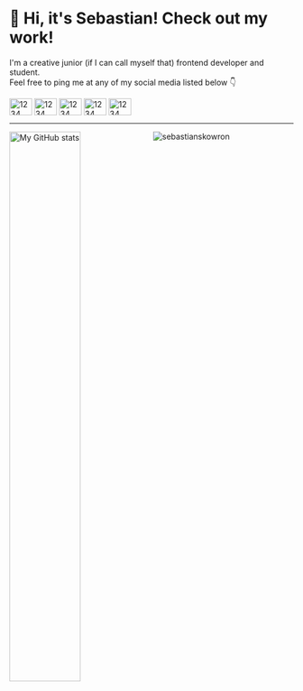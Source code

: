 # :punch: Hi, it's Sebastian! Check out my work!
I'm a creative junior (if I can call myself that) frontend developer and student. <br> Feel free to ping me at any of my social media listed below 👇

<p align="left">
<a href="https://twitter.com/" target="blank"><img align="center" src="https://raw.githubusercontent.com/rahuldkjain/github-profile-readme-generator/master/src/images/icons/Social/twitter.svg" alt="1234" height="30" width="40" /></a>
<a href="https://linkedin.com/in/" target="blank"><img align="center" src="https://raw.githubusercontent.com/rahuldkjain/github-profile-readme-generator/master/src/images/icons/Social/linked-in-alt.svg" alt="1234" height="30" width="40" /></a>
<a href="https://discord.gg/" target="blank"><img align="center" src="https://raw.githubusercontent.com/rahuldkjain/github-profile-readme-generator/master/src/images/icons/Social/discord.svg" alt="1234" height="30" width="40" /></a>
<a href="https://instagram.com/" target="blank"><img align="center" src="https://raw.githubusercontent.com/rahuldkjain/github-profile-readme-generator/master/src/images/icons/Social/instagram.svg" alt="1234" height="30" width="40" /></a>
<a href="https://codepen.io/" target="blank"><img align="center" src="https://raw.githubusercontent.com/rahuldkjain/github-profile-readme-generator/master/src/images/icons/Social/codepen.svg" alt="1234" height="30" width="40" /></a>
</p>

---

<img style="width: 50%" align="left" alt="My GitHub stats" src="https://github-readme-stats.vercel.app/api?username=sebastianskowron&count_private=true" />

<img align="left" src="https://github-readme-stats.vercel.app/api/top-langs?username=sebastianskowron&show_icons=true&locale=en&layout=compact" alt="sebastianskowron" />
